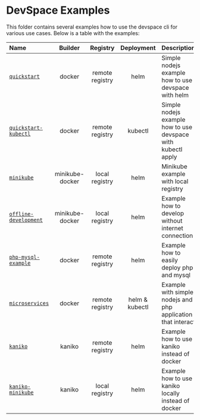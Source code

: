 # DevSpace Examples

This folder contains several examples how to use the devspace cli for various use cases. Below is a table with the examples:  

| Name | Builder | Registry | Deployment | Description |
|:------|:----------:|:----------:|:----------:|:-------------|
| [`quickstart`](https://github.com/covexo/devspace/tree/master/examples/quickstart) | docker | remote registry | helm | Simple nodejs example how to use devspace with helm |
| [`quickstart-kubectl`](https://github.com/covexo/devspace/tree/master/examples/quickstart-kubectl) | docker | remote registry | kubectl | Simple nodejs example how to use devspace with kubectl apply |
| [`minikube`](https://github.com/covexo/devspace/tree/master/examples/minikube) | minikube-docker | local registry | helm | Minikube example with local registry |
| [`offline-development`](https://github.com/covexo/devspace/tree/master/examples/offline-development) | minikube-docker | local registry | helm | Example how to develop without internet connection |
| [`php-mysql-example`](https://github.com/covexo/devspace/tree/master/examples/php-mysql-example) | docker | remote registry | helm | Example how to easily deploy php and mysql |
| [`microservices`](https://github.com/covexo/devspace/tree/master/examples/microservices) | docker | remote registry | helm & kubectl | Example with simple nodejs and php application that interact |
| [`kaniko`](https://github.com/covexo/devspace/tree/master/examples/kaniko) | kaniko | remote registry | helm | Example how to use kaniko instead of docker |
| [`kaniko-minikube`](https://github.com/covexo/devspace/tree/master/examples/kaniko-minikube) | kaniko | local registry | helm | Example how to use kaniko locally instead of docker |
